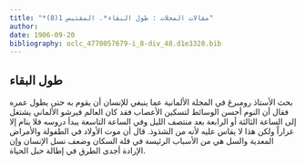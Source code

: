 ```yaml
---
title: "*مقالات المجلات : طول البقاء*. المقتبس 1(8)"
author: 
date: 1906-09-20
bibliography: oclc_4770057679-i_8-div_48.d1e3328.bib
---
```




##  طول البقاء 


 بحث الأستاذ رومبرغ في المجلة الألمانية عما ينبغي للإنسان أن يقوم به حتى يطول عمره فقال أن النوم أحسن الوسائط لتسكين الأعصاب فقد كان العالم فيرشو الألماني يشتغل إلى الساعة الثالثة أو الرابعة بعد منتصف الليل وفي الساعة التاسعة يبدأ دروسه فلا ينام إلا غراراً ولكن هذا لا يقاس عليه لأنه من الشذوذ. قال أن موت الأولاد في الطفولة والأمراض المعدية والسل هي من الأسباب الرئيسة في قلة السكان وضعف نسل الإنسان وإن الإرادة أجدى الطرق في إطالة حبل الحياة. 
